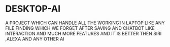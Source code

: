 # DESKTOP-AI
A PROJECT WHICH CAN HANDLE ALL THE WORKING IN LAPTOP LIKE ANY FILE FINDING WHICH WE FORGET AFTER SAVING AND CHATBOT LIKE INTERACTION AND MUCH MORE FEATURES  AND IT IS BETTER THEN SIRI ,ALEXA AND ANY OTHER AI 
